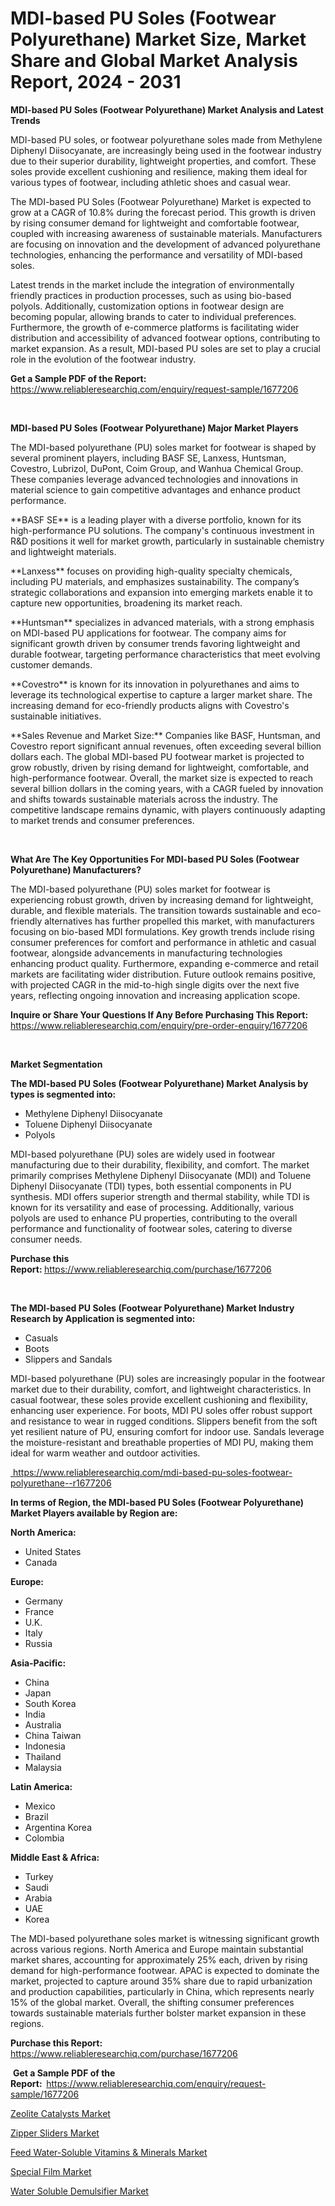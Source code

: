 <p><h1>MDI-based PU Soles (Footwear Polyurethane) Market Size, Market Share and Global Market Analysis Report, 2024 - 2031</h1></p><p><strong>MDI-based PU Soles (Footwear Polyurethane) Market Analysis and Latest Trends</strong></p>
<p><p>MDI-based PU soles, or footwear polyurethane soles made from Methylene Diphenyl Diisocyanate, are increasingly being used in the footwear industry due to their superior durability, lightweight properties, and comfort. These soles provide excellent cushioning and resilience, making them ideal for various types of footwear, including athletic shoes and casual wear. </p><p>The MDI-based PU Soles (Footwear Polyurethane) Market is expected to grow at a CAGR of 10.8% during the forecast period. This growth is driven by rising consumer demand for lightweight and comfortable footwear, coupled with increasing awareness of sustainable materials. Manufacturers are focusing on innovation and the development of advanced polyurethane technologies, enhancing the performance and versatility of MDI-based soles.</p><p>Latest trends in the market include the integration of environmentally friendly practices in production processes, such as using bio-based polyols. Additionally, customization options in footwear design are becoming popular, allowing brands to cater to individual preferences. Furthermore, the growth of e-commerce platforms is facilitating wider distribution and accessibility of advanced footwear options, contributing to market expansion. As a result, MDI-based PU soles are set to play a crucial role in the evolution of the footwear industry.</p></p>
<p><strong>Get a Sample PDF of the Report:&nbsp;</strong> <a href="https://www.reliableresearchiq.com/enquiry/request-sample/1677206?utm_campaign=100&utm_medium=2&utm_source=Github&utm_content=ia&utm_term=11122024&utm_id=mdi-based-pu-soles-footwear-polyurethane">https://www.reliableresearchiq.com/enquiry/request-sample/1677206</a></p>
<p>&nbsp;</p>
<p><strong>MDI-based PU Soles (Footwear Polyurethane) Major Market Players</strong></p>
<p><p>The MDI-based polyurethane (PU) soles market for footwear is shaped by several prominent players, including BASF SE, Lanxess, Huntsman, Covestro, Lubrizol, DuPont, Coim Group, and Wanhua Chemical Group. These companies leverage advanced technologies and innovations in material science to gain competitive advantages and enhance product performance.</p><p>**BASF SE** is a leading player with a diverse portfolio, known for its high-performance PU solutions. The company's continuous investment in R&D positions it well for market growth, particularly in sustainable chemistry and lightweight materials.</p><p>**Lanxess** focuses on providing high-quality specialty chemicals, including PU materials, and emphasizes sustainability. The company’s strategic collaborations and expansion into emerging markets enable it to capture new opportunities, broadening its market reach.</p><p>**Huntsman** specializes in advanced materials, with a strong emphasis on MDI-based PU applications for footwear. The company aims for significant growth driven by consumer trends favoring lightweight and durable footwear, targeting performance characteristics that meet evolving customer demands.</p><p>**Covestro** is known for its innovation in polyurethanes and aims to leverage its technological expertise to capture a larger market share. The increasing demand for eco-friendly products aligns with Covestro's sustainable initiatives.</p><p>**Sales Revenue and Market Size:** Companies like BASF, Huntsman, and Covestro report significant annual revenues, often exceeding several billion dollars each. The global MDI-based PU footwear market is projected to grow robustly, driven by rising demand for lightweight, comfortable, and high-performance footwear. Overall, the market size is expected to reach several billion dollars in the coming years, with a CAGR fueled by innovation and shifts towards sustainable materials across the industry. The competitive landscape remains dynamic, with players continuously adapting to market trends and consumer preferences.</p></p>
<p>&nbsp;</p>
<p><strong>What Are The Key Opportunities For MDI-based PU Soles (Footwear Polyurethane) Manufacturers?</strong></p>
<p><p>The MDI-based polyurethane (PU) soles market for footwear is experiencing robust growth, driven by increasing demand for lightweight, durable, and flexible materials. The transition towards sustainable and eco-friendly alternatives has further propelled this market, with manufacturers focusing on bio-based MDI formulations. Key growth trends include rising consumer preferences for comfort and performance in athletic and casual footwear, alongside advancements in manufacturing technologies enhancing product quality. Furthermore, expanding e-commerce and retail markets are facilitating wider distribution. Future outlook remains positive, with projected CAGR in the mid-to-high single digits over the next five years, reflecting ongoing innovation and increasing application scope.</p></p>
<p><strong>Inquire or Share Your Questions If Any Before Purchasing This Report:</strong> <a href="https://www.reliableresearchiq.com/enquiry/pre-order-enquiry/1677206?utm_campaign=100&utm_medium=2&utm_source=Github&utm_content=ia&utm_term=11122024&utm_id=mdi-based-pu-soles-footwear-polyurethane">https://www.reliableresearchiq.com/enquiry/pre-order-enquiry/1677206</a></p>
<p>&nbsp;</p>
<p><strong>Market Segmentation</strong></p>
<p><strong>The MDI-based PU Soles (Footwear Polyurethane) Market Analysis by types is segmented into:</strong></p>
<p><ul><li>Methylene Diphenyl Diisocyanate</li><li>Toluene Diphenyl Diisocyanate</li><li>Polyols</li></ul></p>
<p><p>MDI-based polyurethane (PU) soles are widely used in footwear manufacturing due to their durability, flexibility, and comfort. The market primarily comprises Methylene Diphenyl Diisocyanate (MDI) and Toluene Diphenyl Diisocyanate (TDI) types, both essential components in PU synthesis. MDI offers superior strength and thermal stability, while TDI is known for its versatility and ease of processing. Additionally, various polyols are used to enhance PU properties, contributing to the overall performance and functionality of footwear soles, catering to diverse consumer needs.</p></p>
<p><strong>Purchase this Report:&nbsp;</strong><a href="https://www.reliableresearchiq.com/purchase/1677206?utm_campaign=100&utm_medium=2&utm_source=Github&utm_content=ia&utm_term=11122024&utm_id=mdi-based-pu-soles-footwear-polyurethane">https://www.reliableresearchiq.com/purchase/1677206</a></p>
<p>&nbsp;</p>
<p><strong>The MDI-based PU Soles (Footwear Polyurethane) Market Industry Research by Application is segmented into:</strong></p>
<p><ul><li>Casuals</li><li>Boots</li><li>Slippers and Sandals</li></ul></p>
<p><p>MDI-based polyurethane (PU) soles are increasingly popular in the footwear market due to their durability, comfort, and lightweight characteristics. In casual footwear, these soles provide excellent cushioning and flexibility, enhancing user experience. For boots, MDI PU soles offer robust support and resistance to wear in rugged conditions. Slippers benefit from the soft yet resilient nature of PU, ensuring comfort for indoor use. Sandals leverage the moisture-resistant and breathable properties of MDI PU, making them ideal for warm weather and outdoor activities.</p></p>
<p><a href="https://www.reliableresearchiq.com/mdi-based-pu-soles-footwear-polyurethane--r1677206?utm_campaign=100&utm_medium=2&utm_source=Github&utm_content=ia&utm_term=11122024&utm_id=mdi-based-pu-soles-footwear-polyurethane">&nbsp;https://www.reliableresearchiq.com/mdi-based-pu-soles-footwear-polyurethane--r1677206</a></p>
<p><strong>In terms of Region, the MDI-based PU Soles (Footwear Polyurethane) Market Players available by Region are:</strong></p>
<p>
    <p> <strong> North America: </strong>
        <ul>
            <li>United States</li>
            <li>Canada</li>
        </ul>
        </p> 
    <p> <strong> Europe: </strong>
        <ul>
            <li>Germany</li>
            <li>France</li>
            <li>U.K.</li>
            <li>Italy</li>
            <li>Russia</li>
        </ul>
        </p> 
    <p> <strong> Asia-Pacific: </strong>
        <ul>
            <li>China</li>
            <li>Japan</li>
            <li>South Korea</li>
            <li>India</li>
            <li>Australia</li>
            <li>China Taiwan</li>
            <li>Indonesia</li>
            <li>Thailand</li>
            <li>Malaysia</li>
        </ul>
        </p> 
    <p> <strong> Latin America: </strong>
        <ul>
            <li>Mexico</li>
            <li>Brazil</li>
            <li>Argentina Korea</li>
            <li>Colombia</li>
        </ul>
        </p> 
    <p> <strong> Middle East & Africa: </strong>
        <ul>
            <li>Turkey</li>
            <li>Saudi</li>
            <li>Arabia</li>
            <li>UAE</li>
            <li>Korea</li>
        </ul>
    </p>
    </p>
<p><p>The MDI-based polyurethane soles market is witnessing significant growth across various regions. North America and Europe maintain substantial market shares, accounting for approximately 25% each, driven by rising demand for high-performance footwear. APAC is expected to dominate the market, projected to capture around 35% share due to rapid urbanization and production capabilities, particularly in China, which represents nearly 15% of the global market. Overall, the shifting consumer preferences towards sustainable materials further bolster market expansion in these regions.</p></p>
<p><strong>Purchase this Report: </strong><a href="https://www.reliableresearchiq.com/purchase/1677206?utm_campaign=100&utm_medium=2&utm_source=Github&utm_content=ia&utm_term=11122024&utm_id=mdi-based-pu-soles-footwear-polyurethane">https://www.reliableresearchiq.com/purchase/1677206</a></p>
<p>&nbsp;<strong>Get a Sample PDF of the Report:&nbsp;&nbsp;</strong><a href="https://www.reliableresearchiq.com/enquiry/request-sample/1677206?utm_campaign=100&utm_medium=2&utm_source=Github&utm_content=ia&utm_term=11122024&utm_id=mdi-based-pu-soles-footwear-polyurethane">https://www.reliableresearchiq.com/enquiry/request-sample/1677206</a></p>
<p><strong></strong></p>
<p><p><a href="https://www.linkedin.com/pulse/global-zeolite-catalysts-market-analysis-statisticson-its-dtywe?utm_campaign=100&utm_medium=2&utm_source=Github&utm_content=ia&utm_term=11122024&utm_id=mdi-based-pu-soles-footwear-polyurethane">Zeolite Catalysts Market</a></p><p><a href="https://www.linkedin.com/pulse/zipper-sliders-markets-path-79-cagr-2024-2031-whats-driving-idqve?utm_campaign=100&utm_medium=2&utm_source=Github&utm_content=ia&utm_term=11122024&utm_id=mdi-based-pu-soles-footwear-polyurethane">Zipper Sliders Market</a></p><p><a href="https://github.com/deonnamcelhi0/Market-Research-Report-List-1/blob/main/feed-water-soluble-vitamins-minerals-market.md?utm_campaign=100&utm_medium=2&utm_source=Github&utm_content=ia&utm_term=11122024&utm_id=mdi-based-pu-soles-footwear-polyurethane">Feed Water-Soluble Vitamins & Minerals Market</a></p><p><a href="https://www.linkedin.com/pulse/forecast-report-special-film-industry-expected-growth-pllse?utm_campaign=100&utm_medium=2&utm_source=Github&utm_content=ia&utm_term=11122024&utm_id=mdi-based-pu-soles-footwear-polyurethane">Special Film Market</a></p><p><a href="https://www.linkedin.com/pulse/revenue-insights-water-soluble-demulsifier-market-projected-czrje?utm_campaign=100&utm_medium=2&utm_source=Github&utm_content=ia&utm_term=11122024&utm_id=mdi-based-pu-soles-footwear-polyurethane">Water Soluble Demulsifier Market</a></p></p>